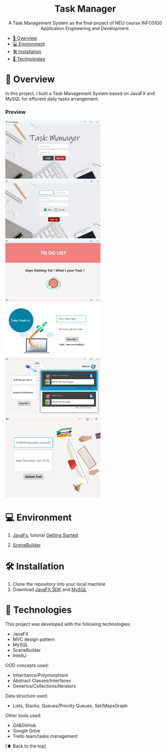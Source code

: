 <h1 align="center"> Task Manager</h1>

<p align="center">
A Task Management System as the final project of NEU course INFO5100 Application Engineering and Development. <br/>
</p>

<!-- TOC -->
* [📑 Overview](#-overview)
* [💻 Environment](#-environment)
* [🛠 Installation](#-installation)
* [🚀 Technologies](#-technologies)
<!-- TOC -->

# 📑 Overview
In this project, I built a Task Management System based on JavaFX and MySQL for efficient daily tasks arrangement. 
### Preview
<img src="demo/Login.png" width="300">
<img src="demo/SignUp.png" width="300">
<img src="demo/AddItem1.png" width="300">
<img src="demo/AddItem2.png" width="300">
<img src="demo/TaskList.png" width="300">
<img src="demo/UpdateTask.png" width="300">

# 💻 Environment
1. [JavaFx](https://openjfx.io/), tutorial [Getting Started](https://openjfx.io/openjfx-docs/)

2. [SceneBuilder](https://gluonhq.com/products/scene-builder/)

# 🛠 Installation
1. Clone the repository into your local machine
2. Download [JavaFX SDK](https://gluonhq.com/products/javafx/) and [MySQL](https://dev.mysql.com/downloads/installer/)

# 🚀 Technologies
This project was developed with the following technologies:
- JavaFX
- MVC design pattern
- MySQL
- SceneBuilder
- IntelliJ
  
OOD concepts used:
- Inheritance/Polymorphism
- Abstract Classes/Interfaces
- Generics/Collections/Iterators

Data structure used:  
- Lists, Stacks, Queues/Priority Queues, Set/MapsGraph

Other tools used:  
- Git&GitHub
- Google Drive
- Trello team/tasks management

[⬆ Back to the top]<br>




